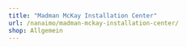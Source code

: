 ```yaml
---
title: "Madman McKay Installation Center"
url: /nanaimo/madman-mckay-installation-center/
shop: Allgemein
---
```

